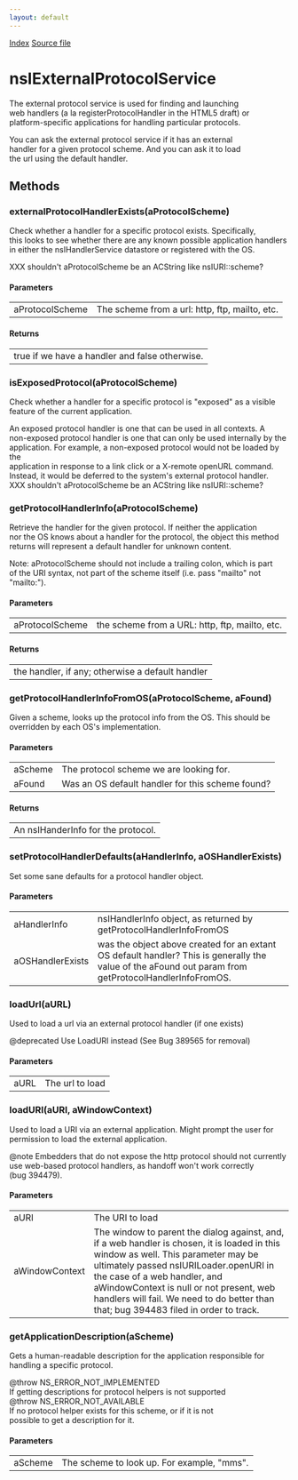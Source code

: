 ```yaml
---
layout: default
---
```

<div id='links'><a href="../index.html">Index</a>
<a href="http://dxr.mozilla.org/mozilla-central/source/uriloader/exthandler/nsIExternalProtocolService.idl">Source file</a>
</div>

# nsIExternalProtocolService #
  
The external protocol service is used for finding and launching  
web handlers (a la registerProtocolHandler in the HTML5 draft) or   
platform-specific applications for handling particular protocols.  
  
You can ask the external protocol service if it has an external  
handler for a given protocol scheme. And you can ask it to load   
the url using the default handler.  
  

## Methods ##

### externalProtocolHandlerExists(aProtocolScheme) ###
  
Check whether a handler for a specific protocol exists.  Specifically,  
this looks to see whether there are any known possible application handlers  
in either the nsIHandlerService datastore or registered with the OS.  
  
  
  
XXX shouldn't aProtocolScheme be an ACString like nsIURI::scheme?  
  

#### Parameters ####

<table>

<tr>
<td>aProtocolScheme</td>
<td>The scheme from a url: http, ftp, mailto, etc.  
</td>
</tr>

</table>

#### Returns ####

<table>

<tr>
<td>true if we have a handler and false otherwise.  
</td>
</tr>

</table>

### isExposedProtocol(aProtocolScheme) ###
  
Check whether a handler for a specific protocol is "exposed" as a visible  
feature of the current application.  
  
An exposed protocol handler is one that can be used in all contexts.  A  
non-exposed protocol handler is one that can only be used internally by the  
application.  For example, a non-exposed protocol would not be loaded by the  
application in response to a link click or a X-remote openURL command.  
Instead, it would be deferred to the system's external protocol handler.  
XXX shouldn't aProtocolScheme be an ACString like nsIURI::scheme?  
  

### getProtocolHandlerInfo(aProtocolScheme) ###
  
Retrieve the handler for the given protocol.  If neither the application  
nor the OS knows about a handler for the protocol, the object this method  
returns will represent a default handler for unknown content.  
  
  
Note: aProtocolScheme should not include a trailing colon, which is part  
of the URI syntax, not part of the scheme itself (i.e. pass "mailto" not  
"mailto:").  
  
  

#### Parameters ####

<table>

<tr>
<td>aProtocolScheme</td>
<td>the scheme from a URL: http, ftp, mailto, etc.  
</td>
</tr>

</table>

#### Returns ####

<table>

<tr>
<td>the handler, if any; otherwise a default handler  
</td>
</tr>

</table>

### getProtocolHandlerInfoFromOS(aProtocolScheme, aFound) ###
  
Given a scheme, looks up the protocol info from the OS.  This should be  
overridden by each OS's implementation.  
  
  

#### Parameters ####

<table>

<tr>
<td>aScheme</td>
<td>The protocol scheme we are looking for.  
</td>
</tr>

<tr>
<td>aFound</td>
<td>Was an OS default handler for this scheme found?  
</td>
</tr>

</table>

#### Returns ####

<table>

<tr>
<td>An nsIHanderInfo for the protocol.  
</td>
</tr>

</table>

### setProtocolHandlerDefaults(aHandlerInfo, aOSHandlerExists) ###
   
Set some sane defaults for a protocol handler object.  
  
  

#### Parameters ####

<table>

<tr>
<td>aHandlerInfo</td>
<td>nsIHandlerInfo object, as returned by   
                         getProtocolHandlerInfoFromOS  
</td>
</tr>

<tr>
<td>aOSHandlerExists</td>
<td>was the object above created for an extant  
                         OS default handler?  This is generally the  
                         value of the aFound out param from  
                         getProtocolHandlerInfoFromOS.  
</td>
</tr>

</table>

### loadUrl(aURL) ###
  
Used to load a url via an external protocol handler (if one exists)  
  
  
@deprecated Use LoadURI instead (See Bug 389565 for removal)  
  

#### Parameters ####

<table>

<tr>
<td>aURL</td>
<td>The url to load  
</td>
</tr>

</table>

### loadURI(aURI, aWindowContext) ###
  
Used to load a URI via an external application. Might prompt the user for  
permission to load the external application.  
  
  
  
@note  Embedders that do not expose the http protocol should not currently  
       use web-based protocol handlers, as handoff won't work correctly  
       (bug 394479).    
  

#### Parameters ####

<table>

<tr>
<td>aURI</td>
<td>       The URI to load  
</td>
</tr>

<tr>
<td>aWindowContext</td>
<td>       The window to parent the dialog against, and, if a web handler  
       is chosen, it is loaded in this window as well.  This parameter  
       may be ultimately passed nsIURILoader.openURI in the case of a  
       web handler, and aWindowContext is null or not present, web  
       handlers will fail.  We need to do better than that; bug 394483  
       filed in order to track.  
</td>
</tr>

</table>

### getApplicationDescription(aScheme) ###
  
Gets a human-readable description for the application responsible for  
handling a specific protocol.  
  
  
@throw NS_ERROR_NOT_IMPLEMENTED  
       If getting descriptions for protocol helpers is not supported  
@throw NS_ERROR_NOT_AVAILABLE  
       If no protocol helper exists for this scheme, or if it is not  
       possible to get a description for it.  
  

#### Parameters ####

<table>

<tr>
<td>aScheme</td>
<td>The scheme to look up. For example, "mms".  
</td>
</tr>

</table>
